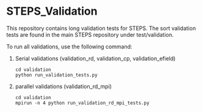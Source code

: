 # STEPS_Validation

This repository contains long validation tests for STEPS. The sort validation
tests are found in the main STEPS repository under test/validation.

To run all validations, use the following command:

1. Serial validations (validation_rd, validation_cp, validation_efield)
    
    ```
    cd validation
    python run_validation_tests.py
    ```

2. parallel validations (validation_rd_mpi)
    
    ```
    cd validation
    mpirun -n 4 python run_validation_rd_mpi_tests.py
    ```
    
    


